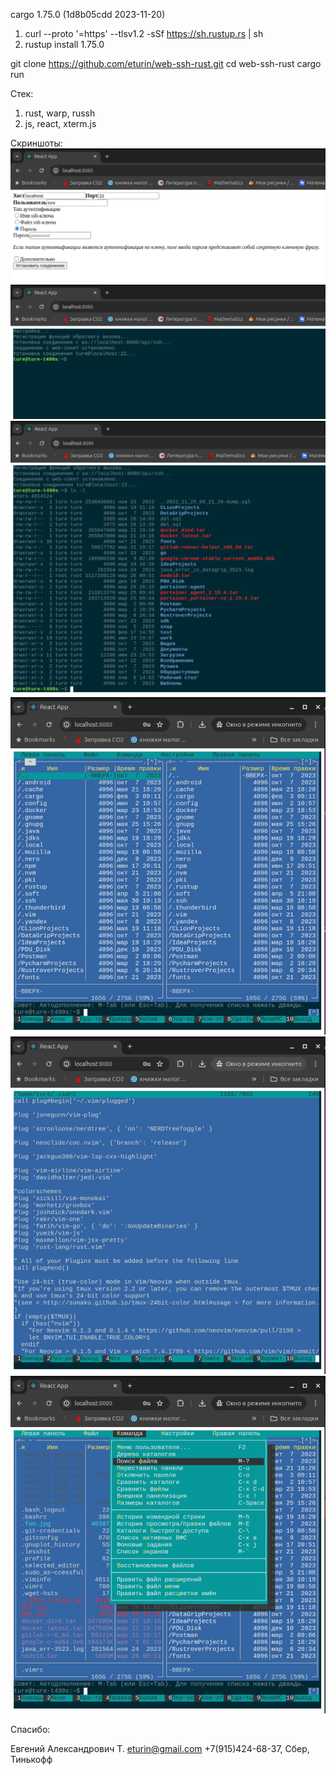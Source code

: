 cargo 1.75.0 (1d8b05cdd 2023-11-20)
1. curl --proto '=https' --tlsv1.2 -sSf https://sh.rustup.rs | sh
2. rustup install 1.75.0

git clone https://github.com/eturin/web-ssh-rust.git
cd web-ssh-rust
cargo run



Стек:
1. rust, warp, russh
2. js, react, xterm.js

Скриншоты:
![alt text](https://github.com/eturin/web-ssh-rust/blob/main/screenshots/1.%20Login.png)
![alt text](https://github.com/eturin/web-ssh-rust/blob/main/screenshots/2.%20Connected.png)
![alt text](https://github.com/eturin/web-ssh-rust/blob/main/screenshots/3.%20Cyrillic.png)
![alt text](https://github.com/eturin/web-ssh-rust/blob/main/screenshots/4.%20AutoResize.png)
![alt text](https://github.com/eturin/web-ssh-rust/blob/main/screenshots/5.%20Work%20F3%20and%20etc.png)
![alt text](https://github.com/eturin/web-ssh-rust/blob/main/screenshots/6.%20Mouse%20click.png)



Спасибо:

Евгений Александрович Т.
eturin@gmail.com
+7(915)424-68-37, Сбер, Тинькофф
